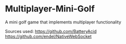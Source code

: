 # Multiplayer-Mini-Golf

A mini golf game that implements multiplayer functionality

Sources used:
https://github.com/BatteryAcid
https://github.com/endel/NativeWebSocket
